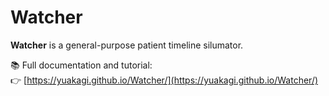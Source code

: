 # Watcher

**Watcher** is a general-purpose patient timeline silumator.

📚 Full documentation and tutorial:  
👉 [https://yuakagi.github.io/Watcher/](https://yuakagi.github.io/Watcher/)
